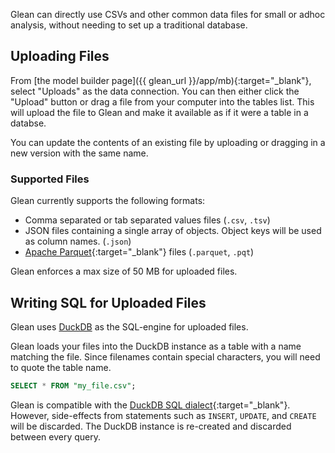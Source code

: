 Glean can directly use CSVs and other common data files for small or adhoc
analysis, without needing to set up a traditional database.

## Uploading Files

From [the model builder page]({{ glean_url }}/app/mb){:target="\_blank"},
select "Uploads" as the data connection. You can then either click the "Upload"
button or drag a file from your computer into the tables list. This will upload
the file to Glean and make it available as if it were a table in a databse.

You can update the contents of an existing file by uploading or dragging in a
new version with the same name.

### Supported Files

Glean currently supports the following formats:

- Comma separated or tab separated values files (`.csv`, `.tsv`)
- JSON files containing a single array of objects. Object keys will
  be used as column names. (`.json`)
- [Apache Parquet](https://parquet.apache.org/){:target="_blank"}
  files (`.parquet`, `.pqt`)

Glean enforces a max size of 50 MB for uploaded files.

## Writing SQL for Uploaded Files

Glean uses [DuckDB](https://duckdb.org/) as the SQL-engine for uploaded files.

Glean loads your files into the DuckDB instance as a table with a name matching
the file. Since filenames contain special characters, you will need to quote
the table name.

```sql
SELECT * FROM "my_file.csv";
```

Glean is compatible with the
[DuckDB SQL dialect](https://duckdb.org/docs/sql/introduction){:target="_blank"}.
However, side-effects from statements such as `INSERT`, `UPDATE`, and `CREATE`
will be discarded. The DuckDB instance is re-created and discarded between
every query.

